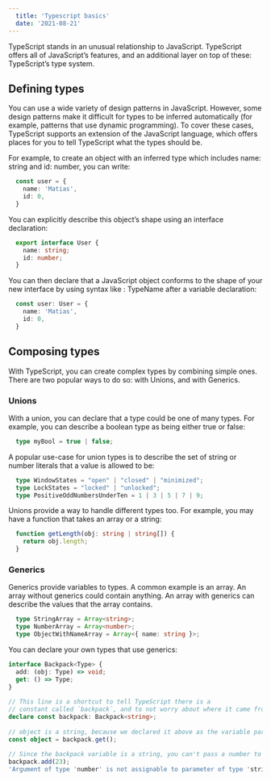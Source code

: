 ```yaml
---
  title: 'Typescript basics'
  date: '2021-08-21'
---
```


TypeScript stands in an unusual relationship to JavaScript. TypeScript offers all of JavaScript’s features, and an additional layer on top of these: TypeScript’s type system.

## Defining types

You can use a wide variety of design patterns in JavaScript. However, some design patterns make it difficult for types to be inferred automatically (for example, patterns that use dynamic programming). To cover these cases, TypeScript supports an extension of the JavaScript language, which offers places for you to tell TypeScript what the types should be.

For example, to create an object with an inferred type which includes name: string and id: number, you can write:

```ts
  const user = {
    name: 'Matias',
    id: 0,
  }
```

You can explicitly describe this object’s shape using an interface declaration:

```ts
  export interface User {
    name: string;
    id: number;
  }
```

You can then declare that a JavaScript object conforms to the shape of your new interface by using syntax like : TypeName after a variable declaration:

```ts
  const user: User = {
    name: 'Matias',
    id: 0,
  }
```

## Composing types

With TypeScript, you can create complex types by combining simple ones. There are two popular ways to do so: with Unions, and with Generics.

### Unions

With a union, you can declare that a type could be one of many types. For example, you can describe a boolean type as being either true or false:

```ts
  type myBool = true | false;
```

A popular use-case for union types is to describe the set of string or number literals that a value is allowed to be:

```ts
  type WindowStates = "open" | "closed" | "minimized";
  type LockStates = "locked" | "unlocked";
  type PositiveOddNumbersUnderTen = 1 | 3 | 5 | 7 | 9;
```

Unions provide a way to handle different types too. For example, you may have a function that takes an array or a string:

```ts
  function getLength(obj: string | string[]) {
    return obj.length;
  }
```

### Generics

Generics provide variables to types. A common example is an array. An array without generics could contain anything. An array with generics can describe the values that the array contains.

```ts
  type StringArray = Array<string>;
  type NumberArray = Array<number>;
  type ObjectWithNameArray = Array<{ name: string }>;
```

You can declare your own types that use generics:

```ts
interface Backpack<Type> {
  add: (obj: Type) => void;
  get: () => Type;
}
 
// This line is a shortcut to tell TypeScript there is a
// constant called `backpack`, and to not worry about where it came from.
declare const backpack: Backpack<string>;
 
// object is a string, because we declared it above as the variable part of Backpack.
const object = backpack.get();
 
// Since the backpack variable is a string, you can't pass a number to the add function.
backpack.add(23);
'Argument of type 'number' is not assignable to parameter of type 'string'.'
```

